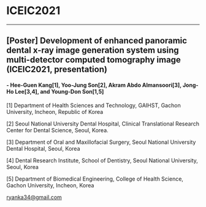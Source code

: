 # ICEIC2021
___


## [Poster] Development of enhanced panoramic dental x-ray image generation system using multi-detector computed tomography image (ICEIC2021, presentation)


#### - Hee-Guen Kang[1], Yoo-Jung Son[2], Akram Abdo Almansoori[3], Jong-Ho Lee[3,4], and Young-Don Son[1,5]

 [1] Department of Health Sciences and Technology, GAIHST, Gachon University, Incheon, Republic of Korea 

 [2] Seoul National University Dental Hospital, Clinical Translational Research Center for Dental Science, Seoul, Korea. 

 [3] Department of Oral and Maxillofacial Surgery, Seoul National University Dental Hospital, Seoul, Korea 

 [4] Dental Research Institute, School of Dentistry, Seoul National University, Seoul, Korea 

[5] Department of Biomedical Engineering, College of Health Science, Gachon University, Incheon, Korea

ryanka34@gmail.com
